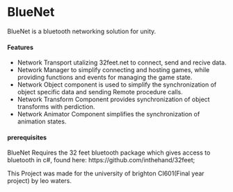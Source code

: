 # BlueNet
BlueNet is a bluetooth networking solution for unity.

<h4>Features</h4>

- Network Transport utalizing 32feet.net to connect, send and recive data.
- Network Manager to simplify connecting and hosting games, while providing functions and events for managing the game state.
- Network Object component is used to simplify the synchronization of object specific data and sending Remote procedure calls.
- Network Transform Component provides synchronization of object transforms with perdiction.
- Network Animator Component simplifies the synchronization of animation states.

<h4>prerequisites</h4>
BlueNet Requires the 32 feet bluetooth package which gives access to bluetooth in c#, found here: https://github.com/inthehand/32feet;


This Project was made for the university of brighton CI601(Final year project) by leo waters.
